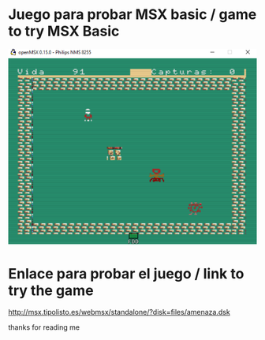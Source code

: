 # Juego para probar MSX basic / game to try MSX Basic
<img src=assets/presentation.PNG>

# Enlace para probar el juego / link to try the game

http://msx.tipolisto.es/webmsx/standalone/?disk=files/amenaza.dsk

thanks for reading me